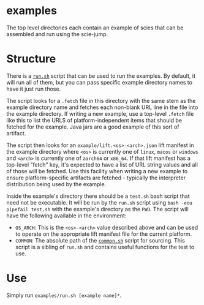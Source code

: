 # examples

The top level directories each contain an example of scies that can be assembled and run using the
scie-jump.

# Structure

There is a [`run.sh`](run.sh) script that can be used to run the examples. By default, it will run
all of them, but you can pass specific example directory names to have it just run those.

The script looks for a `.fetch` file in this directory with the same stem as the example directory
name and fetches each non-blank URL line in the file into the example directory. If writing a new
example, use a  top-level `.fetch` file like this to list the URLS of platform-independent items
that should be fetched for the example. Java jars are a good example of this sort of artifact.

The script then looks for an `example/lift.<os>-<arch>.json` lift manifest in the example directory
where `<os>` is currently one of `linux`, `macos` or `windows` and `<arch>` is currently one of
`aarch64` or `x86_64`. If that lift manifest has a top-level "fetch" key, it's expected to have a
list of URL string values and all of those will be fetched. Use this facility when writing a new
example to ensure platform-specific artifacts are fetched - typically the interpreter distribution
being used by the example.

Inside the example's directory there should be a `test.sh` bash script that need not be executable.
It will be run by the `run.sh` script using `bash -eou pipefail test.sh` with the example's
directory as the `PWD`. The script will have the following available in the environment:

+ `OS_ARCH`: This is the `<os>-<arch>` value described above and can be used to operate on the
  appropriate lift manifest file for the current platform.
+ `COMMON`: The absolute path of the [`common.sh`](common.sh) script for sourcing. This script is a
  sibling of `run.sh` and contains useful functions for the test to use.

# Use

Simply run `examples/run.sh [example name]*`.